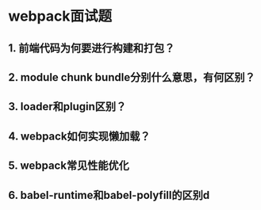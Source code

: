 # webpack面试题
## 1. 前端代码为何要进行构建和打包？
## 2. module chunk bundle分别什么意思，有何区别？
## 3. loader和plugin区别？
## 4. webpack如何实现懒加载？
## 5. webpack常见性能优化
## 6. babel-runtime和babel-polyfill的区别d